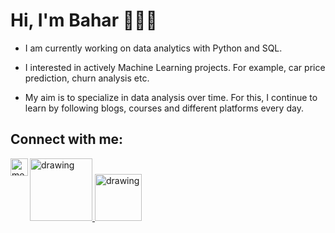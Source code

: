 # Hi, I'm Bahar 👩🏼‍💻

- I am currently working on data analytics with Python and SQL. 

- I interested in actively Machine Learning projects. For example, car price prediction, churn analysis etc.

- My aim is to specialize in data analysis over time. For this, I continue to learn by following blogs, courses and different platforms every day. 



## Connect with me:

<a href="https://www.linkedin.com/in/baharzurnaci/"><img src="https://res.cloudinary.com/importdata/image/upload/v1595012354/linkedin_t9qiwy.png" alt="drawing" width="100"/>
</a>
<a href="https://medium.com/@baharzurnaci/"><img align="left" alt="medium" width="28px" src ="https://cdn.iconscout.com/icon/free/png-512/medium-47-433328.png"/></a>
<a href="https://www.kaggle.com/baharz6"><img src="https://res.cloudinary.com/importdata/image/upload/v1595012924/kaggle_ksaktb.png" alt="drawing" width="75"/>
</a>

